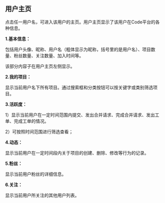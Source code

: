 ## 用户主页

点击任一用户名，可进入该用户的主页。用户主页显示了该用户在Code平台的各种信息。

**1.基本信息：**

包括用户头像、昵称、用户名（粗体显示为昵称，括号里的是用户名）、项目数量、粉丝数量、关注数量、加入时间等。

该部分内容子在用户主页左侧显示。

**2.我的项目：**

显示当前用户名下所有项目。通过搜索框和分类按钮可以按关键字或类别筛选项目。

**3.活跃度：**

1）显示当前用户在一定时间范围内提交、发出合并请求、完成合并请求、发出工单、完成工单的情况。

2）可按照时间范围进行筛选查看；


**4.动态：**

显示当前用户在一定时间段内关于项目的创建、删除、修改等行为的记录。

**5.粉丝：**

显示当前用户粉丝的详细信息。

**6.关注：**

显示当前用户所关注的其他用户列表。

